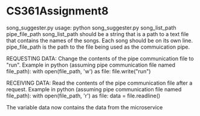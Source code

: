# CS361Assignment8

song_suggester.py usage:
python song_suggester.py song_list_path pipe_file_path
song_list_path should be a string that is a path to a text file that contains the names of the songs.
Each song should be on its own line.
pipe_file_path is the path to the file being used as the commuication pipe.

REQUESTING DATA:
Change the contents of the pipe communication file to "run". 
Example in python (assuming pipe communication file named file_path):
with open(file_path, 'w') as file:
  file.write("run")
  
 RECEIVING DATA:
 Read the contents of the pipe communication file after a request.
 Example in python (assuming pipe communication file named file_path):
 with open(file_path, 'r') as file:
  data = file.readline()
  
The variable data now contains the data from the microservice
